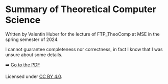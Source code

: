 # Summary of Theoretical Computer Science

Written by Valentin Huber for the lecture of FTP_TheoComp at MSE in the spring semester of 2024.

I cannot guarantee completeness nor correctness, in fact I know that I was unsure about some details.

:arrow_right: [Go to the PDF](./out/summary.pdf)

Licensed under [CC BY 4.0](https://creativecommons.org/licenses/by/4.0/).

